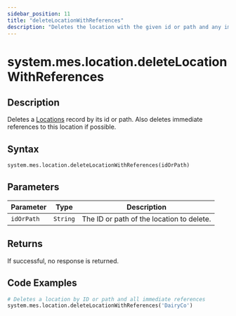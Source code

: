 ```yaml
---
sidebar_position: 11
title: "deleteLocationWithReferences"
description: "Deletes the location with the given id or path and any immediate references to this location if possible."
---
```


# system.mes.location.deleteLocationWithReferences

## Description

Deletes a [Locations](../../data-model/location-model/location) record by its id or path. 
Also deletes immediate references to this location if possible.

## Syntax
```python
system.mes.location.deleteLocationWithReferences(idOrPath)
```

## Parameters

| Parameter  | Type     | Description                               |
|------------|----------|-------------------------------------------|
| `idOrPath` | `String` | The ID or path of the location to delete. |

## Returns

If successful, no response is returned.

## Code Examples

```python
# Deletes a location by ID or path and all immediate references
system.mes.location.deleteLocationWithReferences('DairyCo')
```
